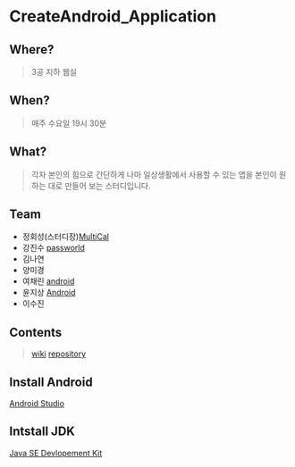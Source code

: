 # CreateAndroid_Application

## Where? 
> 3공 지하 웹실 
## When? 
> 매주 수요일 19시 30분 
## What? 
> 각자 본인의 힘으로 간단하게 나마 일상생활에서 사용할 수 있는 앱을 본인이 원하는 대로 만들어 보는 스터디입니다.
## Team 
- 정회성(스터디장)[MultiCal](https://github.com/Jaram2017/MultiCal)
- 강진수 [passworld](https://github.com/ja01001/My_Passwords-)
- 김나연
- 양미경 
- 여채린 [android](https://github.com/ChaeLinYeo/jaram-android-project)
- 윤지상 [Android](https://github.com/beargrllys/Android)
- 이수진

## Contents
>[wiki](https://github.com/Jaram2017/CreateAndroid_Application/wiki)
>[repository](https://github.com/Jaram2017/create-android-app)

## Install Android
[Android Studio](https://developer.android.com/studio/index.html?hl=ko)
## Intstall JDK
[Java SE Devlopement Kit](http://www.oracle.com/technetwork/java/javase/downloads/index.html)
